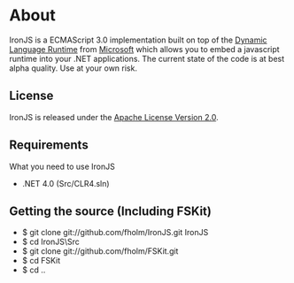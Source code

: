 # About

IronJS is a ECMAScript 3.0 implementation built on top of the [Dynamic Language Runtime](http://dlr.codeplex.com/) from [Microsoft](http://www.microsoft.com/) which allows you to embed a javascript runtime into your .NET applications. The current state of the code is at best alpha quality. Use at your own risk.

## License

IronJS is released under the [Apache License Version 2.0](http://www.apache.org/licenses/LICENSE-2.0).

## Requirements

What you need to use IronJS

* .NET 4.0 (Src/CLR4.sln)

## Getting the source (Including FSKit)

* $ git clone git://github.com/fholm/IronJS.git IronJS
* $ cd IronJS\Src
* $ git clone git://github.com/fholm/FSKit.git
* $ cd FSKit
* $ cd ..